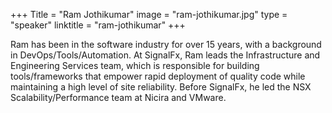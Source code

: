 +++
Title = "Ram Jothikumar"
image = "ram-jothikumar.jpg"
type = "speaker"
linktitle = "ram-jothikumar"
+++

Ram has been in the software industry for over 15 years, with a background in DevOps/Tools/Automation. At SignalFx, Ram leads the Infrastructure and Engineering Services team, which is responsible for building tools/frameworks that empower rapid deployment of quality code while maintaining a high level of site reliability. Before SignalFx, he led the NSX Scalability/Performance team at Nicira and VMware.
